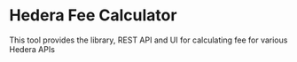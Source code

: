 # Hedera Fee Calculator

This tool provides the library, REST API and UI for calculating fee for various Hedera APIs

